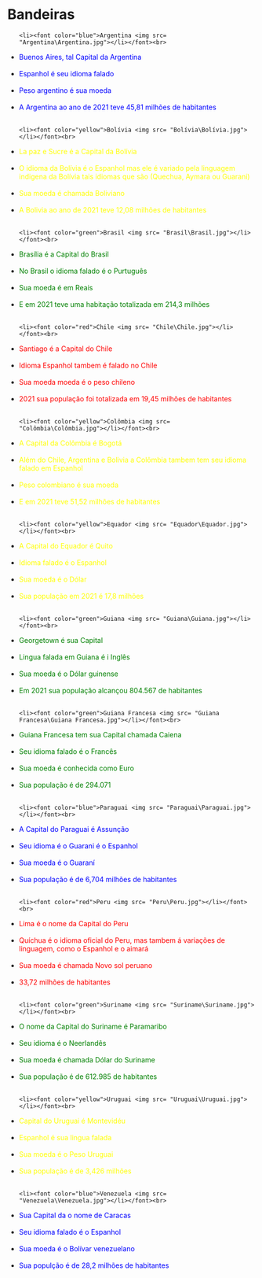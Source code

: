 # Bandeiras
<html>
<head>
      <title>Países Sulamericanos</title>
</head>
<body>

<ul>

    <li><font color="blue">Argentina <img src= "Argentina\Argentina.jpg"></li></font><br>
<li><font color="blue">Buenos Aires, tal Capital da Argentina</li></font><br>
<li><font color="blue">Espanhol é seu idioma falado</li></font><br>
<li><font color="blue">Peso argentino é sua moeda</li></font><br>
<li><font color="blue">A Argentina ao ano de 2021 teve 45,81 milhões de habitantes</li></font><br>

    <li><font color="yellow">Bolívia <img src= "Bolívia\Bolívia.jpg"></li></font><br>
<li><font color="yellow">La paz e Sucre é a Capital da Bolívia</li></font><br>
<li><font color="yellow">O idioma da Bolívia é o Espanhol mas ele é variado pela linguagem indigena da Bolívia tais idiomas que são (Quechua, Aymara ou Guarani)</li></font><br>
<li><font color="yellow">Sua moeda é chamada Boliviano</li></font><br>
<li><font color="yellow">A Bolivia ao ano de 2021 teve 12,08 milhões de habitantes</li></font><br> 


    <li><font color="green">Brasil <img src= "Brasil\Brasil.jpg"></li></font><br>
<li><font color="green">Brasília é a Capital do Brasil</li></font><br>
<li><font color="green">No Brasil o idioma falado é o Purtuguês</li></font><br>
<li><font color="green">Sua moeda é em Reais</li></font><br>
<li><font color="green">E em 2021 teve uma habitação totalizada em 214,3 milhões</li></font><br>


    <li><font color="red">Chile <img src= "Chile\Chile.jpg"></li></font><br>
<li><font color="red">Santiago é a Capital do Chile</li></font><br>
<li><font color="red">Idioma Espanhol tambem é falado no Chile</li></font><br>
<li><font color="red">Sua moeda moeda é o peso chileno</li></font><br>
<li><font color="red">2021 sua população foi totalizada em 19,45 milhões de habitantes</li></font><br>


    <li><font color="yellow">Colômbia <img src= "Colômbia\Colômbia.jpg"></li></font><br>
<li><font color="yellow">A Capital da Colômbia é Bogotá</li></font><br>
<li><font color="yellow">Além do Chile, Argentina e Bolivia a Colômbia tambem tem seu idioma falado em Espanhol</li></font><br>
<li><font color="yellow">Peso colombiano é sua moeda</li></font><br>
<li><font color="yellow">E em 2021 teve 51,52 milhões de habitantes</li></font><br>


    <li><font color="yellow">Equador <img src= "Equador\Equador.jpg"></li></font><br>
<li><font color="yellow">A Capital do Equador é Quito</li></font><br>
<li><font color="yellow">Idioma falado é o Espanhol</li></font><br>
<li><font color="yellow">Sua moeda é o Dólar</li></font><br>
<li><font color="yellow">Sua população em 2021 é 17,8 milhões</li></font><br>


    <li><font color="green">Guiana <img src= "Guiana\Guiana.jpg"></li></font><br>
<li><font color="green">Georgetown é sua Capital</li></font><br>
<li><font color="green">Lingua falada em Guiana é i Inglês</li></font><br>
<li><font color="green">Sua moeda é o Dólar guinense</li></font><br>
<li><font color="green">Em 2021 sua população alcançou 804.567 de habitantes</li></font><br>



    <li><font color="green">Guiana Francesa <img src= "Guiana Francesa\Guiana Francesa.jpg"></li></font><br>
<li><font color="green">Guiana Francesa tem sua Capital chamada Caiena</li></font><br>
<li><font color="green">Seu idioma falado é o Francês</li></font><br>
<li><font color="green">Sua moeda é conhecida como Euro</li></font><br>
<li><font color="green">Sua população é de 294.071</li></font><br>


    <li><font color="blue">Paraguai <img src= "Paraguai\Paraguai.jpg"></li></font><br>
<li><font color="blue">A Capital do Paraguai é Assunção</li></font><br>
<li><font color="blue">Seu idioma é o Guarani é o Espanhol</li></font><br>
<li><font color="blue">Sua moeda é o Guaraní</li></font><br>
<li><font color="blue">Sua população é de 6,704 milhões de habitantes</li></font><br>

    <li><font color="red">Peru <img src= "Peru\Peru.jpg"></li></font><br>
<li><font color="red">Lima é o nome da Capital do Peru</li></font><br>
<li><font color="red">Quíchua é o idioma oficial do Peru, mas tambem á variações de linguagem, como o Espanhol e o aimará</li></font><br>
<li><font color="red">Sua moeda é chamada Novo sol peruano</li></font><br>
<li><font color="red">33,72 milhões de habitantes</li></font><br>


    <li><font color="green">Suriname <img src= "Suriname\Suriname.jpg"></li></font><br>
<li><font color="green">O nome da Capital do Suriname é Paramaribo</li></font><br>
<li><font color="green">Seu idioma é o Neerlandês</li></font><br>
<li><font color="green">Sua moeda é chamada Dólar do Suriname</li></font><br>
<li><font color="green">Sua população é de 612.985 de habitantes</li></font><br>


    <li><font color="yellow">Uruguai <img src= "Uruguai\Uruguai.jpg"></li></font><br>
<li><font color="yellow">Capital do Uruguai é Montevidéu</li></font><br>
<li><font color="yellow">Espanhol é sua lingua falada</li></font><br>
<li><font color="yellow">Sua moeda é o Peso Uruguai</li></font><br>
<li><font color="yellow">Sua população é de 3,426 milhões</li></font><br>




    <li><font color="blue">Venezuela <img src= "Venezuela\Venezuela.jpg"></li></font><br>
<li><font color="blue">Sua Capital da o nome de Caracas</li></font><br>
<li><font color="blue">Seu idioma falado é o Espanhol</li></font><br>
<li><font color="blue">Sua moeda é o Bolívar venezuelano</li></font><br>
<li><font color="blue">Sua populção é de 28,2 milhões de habitantes</li></font>
